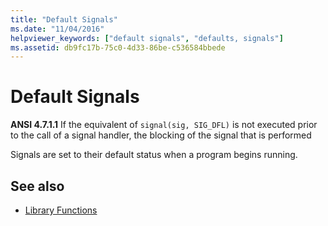 ```yaml
---
title: "Default Signals"
ms.date: "11/04/2016"
helpviewer_keywords: ["default signals", "defaults, signals"]
ms.assetid: db9fc17b-75c0-4d33-86be-c536584bbede
---
```

# Default Signals

**ANSI 4.7.1.1** If the equivalent of `signal(sig, SIG_DFL)` is not executed prior to the call of a signal handler, the blocking of the signal that is performed

Signals are set to their default status when a program begins running.

## See also

- [Library Functions](../c-language/library-functions.md)
